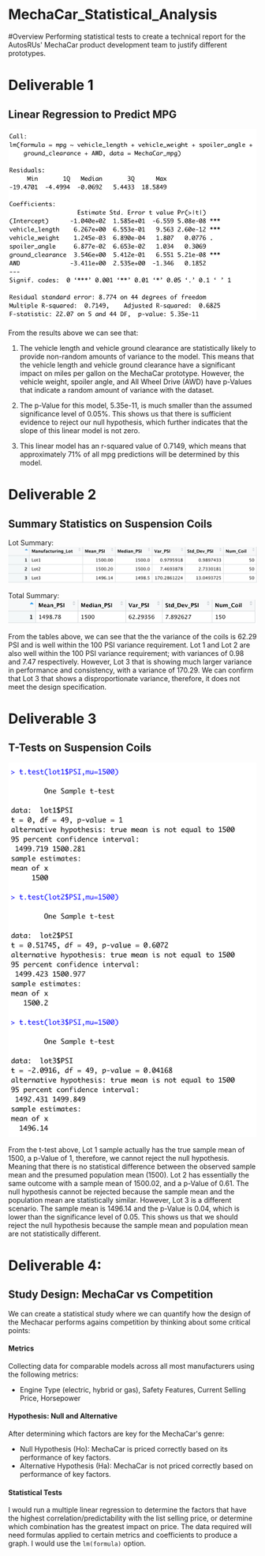 # MechaCar_Statistical_Analysis
#Overview
Performing statistical tests to create a technical report for the AutosRUs' MechaCar product development team to justify different prototypes.

# Deliverable 1
## Linear Regression to Predict MPG

![predict_mpg](https://github.com/kushalishah/MechaCar_Statistical_Analysis/blob/main/Images/predict_mpg.png)

From the results above we can see that:

1. The vehicle length and vehicle ground clearance are statistically likely to provide non-random amounts of variance to the model. This means that the vehicle length and vehicle ground clearance have a significant impact on miles per gallon on the MechaCar prototype. However, the vehicle weight, spoiler angle, and All Wheel Drive (AWD) have p-Values that indicate a random amount of variance with the dataset.  

2. The p-Value for this model, 5.35e-11, is much smaller than the assumed significance level of 0.05%. This shows us that there is sufficient evidence to reject our null hypothesis, which further indicates that the slope of this linear model is not zero.

3. This linear model has an r-squared value of 0.7149, which means that approximately 71% of all mpg predictions will be determined by this model.

# Deliverable 2
## Summary Statistics on Suspension Coils

Lot Summary:
![lot_summary](https://github.com/kushalishah/MechaCar_Statistical_Analysis/blob/main/Images/lot_summary.png)

Total Summary:
![total_summary](https://github.com/kushalishah/MechaCar_Statistical_Analysis/blob/main/Images/total_summary.png)

From the tables above, we can see that the the variance of the coils is 62.29 PSI and is well within the 100 PSI variance requirement. Lot 1 and Lot 2 are also well within the 100 PSI variance requirement; with variances of 0.98 and 7.47 respectively.  However, Lot 3 that is showing much larger variance in performance and consistency, with a variance of 170.29. We can confirm that Lot 3 that shows a disproportionate variance, therefore, it does not meet the design specification.

# Deliverable 3
## T-Tests on Suspension Coils

![ttest_summary](https://github.com/kushalishah/MechaCar_Statistical_Analysis/blob/main/Images/ttest_summary.png)

From the t-test above, Lot 1 sample actually has the true sample mean of 1500, a p-Value of 1, therefore, we cannot reject the null hypothesis. Meaning that there is no statistical difference between the observed sample mean and the presumed population mean (1500). Lot 2 has essentially the same outcome with a sample mean of 1500.02, and a p-Value of 0.61. The null hypothesis cannot be rejected because the sample mean and the population mean are statistically similar. However, Lot 3 is a different scenario. The sample mean is 1496.14 and the p-Value is 0.04, which is lower than the significance level of 0.05. This shows us that we should reject the null hypothesis because the sample mean and population mean are not statistically different.

# Deliverable 4:  
## Study Design: MechaCar vs Competition

We can create a statistical study where we can quantify how the design of the Mechacar performs agains competition by thinking about some critical points:

#### Metrics
Collecting data for comparable models across all most manufacturers using the following metrics:
*  Engine Type (electric, hybrid or gas), Safety Features, Current Selling Price, Horsepower 

#### Hypothesis: Null and Alternative
After determining which factors are key for the MechaCar's genre:

 * Null Hypothesis (Ho): MechaCar is priced correctly based on its performance of key factors.
 * Alternative Hypothesis (Ha): MechaCar is not priced correctly based on performance of key factors.

#### Statistical Tests
 I would run a multiple linear regression to determine the factors that have the highest correlation/predictability with the list selling price, or determine which combination has the greatest impact on price. The data required will need formulas applied to certain metrics and coefficients to produce a graph. I would use the ```lm(formula)``` option.
